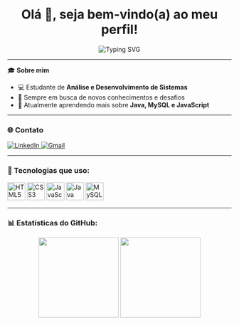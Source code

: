 
<h1 align="center">Olá 👋, seja bem-vindo(a) ao meu perfil!</h1>

<p align="center">
  <img src="https://readme-typing-svg.demolab.com/?lines=Meu+nome+é+Luana+Pereira.;Estudante+de+ADS+e+apaixonada+por+tecnologia.;Em+constante+aprendizado!&center=true&width=500&height=45&color=F76C6C&vCenter=true&pause=1000&size=22" alt="Typing SVG" />
</p>

---

🎓 **Sobre mim**

- 💻 Estudante de **Análise e Desenvolvimento de Sistemas**
- 🚀 Sempre em busca de novos conhecimentos e desafios
- 🌱 Atualmente aprendendo mais sobre **Java, MySQL e JavaScript**

---

### 🌐 Contato

<p align="left">
  <a href="https://www.linkedin.com/in/luana-pereira-018593341" target="_blank">
    <img src="https://img.shields.io/badge/-LinkedIn-0A66C2?style=for-the-badge&logo=linkedin&logoColor=white" alt="LinkedIn">
  </a>
  <a href="mailto:luanapereia4516@gmail.com">
    <img src="https://img.shields.io/badge/-Email-D14836?style=for-the-badge&logo=gmail&logoColor=white" alt="Gmail">
  </a>
</p>

---

### 🚀 Tecnologias que uso:

<p align="left">
  <img src="https://cdn.jsdelivr.net/gh/devicons/devicon/icons/html5/html5-original.svg" width="40" height="40" alt="HTML5" />
  <img src="https://cdn.jsdelivr.net/gh/devicons/devicon/icons/css3/css3-original.svg" width="40" height="40" alt="CSS3" />
  <img src="https://cdn.jsdelivr.net/gh/devicons/devicon/icons/javascript/javascript-original.svg" width="40" height="40" alt="JavaScript" />
  <img src="https://cdn.jsdelivr.net/gh/devicons/devicon/icons/java/java-original.svg" width="40" height="40" alt="Java" />
  <img src="https://cdn.jsdelivr.net/gh/devicons/devicon/icons/mysql/mysql-original.svg" width="40" height="40" alt="MySQL" />
</p>

---

### 📊 Estatísticas do GitHub:

<p align="center">
  <img height="180em" src="https://github-readme-stats.vercel.app/api?username=LuluPereira&show_icons=true&theme=radical" />
  <img height="180em" src="https://github-readme-stats.vercel.app/api/top-langs/?username=LuluPereira&layout=compact&theme=radical" />
</p>

